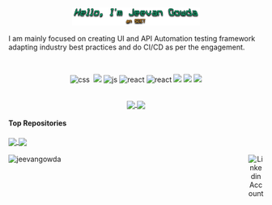 <p align="center"><img width="50%" src="Hello-Im-Jeevan-Gowda.png"></p>


I am mainly focused on creating UI and API Automation testing framework adapting industry best practices and do CI/CD as per the engagement.

</br>

<p align="center">
  <img src='https://upload.wikimedia.org/wikipedia/en/3/30/Java_programming_language_logo.svg' alt="css" width="auto" height="40">&nbsp;
  <img src='https://upload.wikimedia.org/wikipedia/commons/4/44/Spring_Framework_Logo_2018.svg' height='40' width='auto'>
  <img src='https://upload.wikimedia.org/wikipedia/commons/6/6a/JavaScript-logo.png' height='40' width='auto' alt="js">
  <img src="https://upload.wikimedia.org/wikipedia/commons/c/c3/Python-logo-notext.svg" alt="react" width="auto" height="40"/>
  <img src="https://upload.wikimedia.org/wikipedia/commons/b/ba/Pytest_logo.svg" alt="react" width="auto" height="40"/>
  <img src="https://upload.wikimedia.org/wikipedia/commons/9/9f/Selenium_logo.svg" width='auto' height="40"/>
  <img src="https://upload.wikimedia.org/wikipedia/commons/c/cb/Gradle_logo.png" width='auto' height="40"/>
  <img src="https://upload.wikimedia.org/wikipedia/commons/5/52/Apache_Maven_logo.svg" width='auto' height="40"/>
<p align="center">
  
<br>
  
<a href="https://github.com/jeevanpgowda/github-readme-stats">
  <img align="center" src="https://github-readme-stats.vercel.app/api/top-langs/?username=jeevanpgowda&layout=compact&theme=codeSTACKr&hide=glsl,python" />
</a>
<a href="https://github.com/jeevanpgowda/github-readme-stats">
  <img align="center" src="https://github-readme-stats.vercel.app/api?username=jeevanpgowda&show_icons=true&theme=codeSTACKr&line_height=27" />
</a>

#### Top Repositories

<a href="https://github.com/jeevanpgowda/Capstone-RestAssured">
  <img align="center" src="https://github-readme-stats.vercel.app/api/pin/?username=jeevanpgowda&repo=Capstone-RestAssured&theme=date_night" />
</a>
<a href="https://github.com/jeevanpgowda/Appium_Swag_Labs">
  <img align="center" src="https://github-readme-stats.vercel.app/api/pin/?username=jeevanpgowda&repo=Appium_Swag_Labs&theme=date_night" />
</a>

<br />
<br />

<div align=center>
  <a href="https://www.linkedin.com/in/jeevan-p-48701b166/"><img align="right" src="https://cdn.worldvectorlogo.com/logos/linkedin-icon-2.svg" title="Linkedin" alt="Linkedin Account" width="30"/><img align="left" src="https://komarev.com/ghpvc/?username=jeevangowda" alt="jeevangowda" /></a>
</div>
